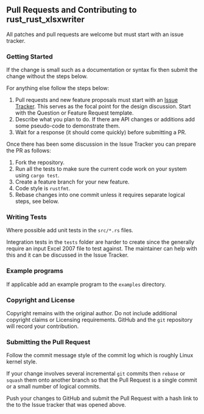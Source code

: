 
## Pull Requests and Contributing to rust_rust_xlsxwriter

All patches and pull requests are welcome but must start with an issue tracker.


### Getting Started

If the change is small such as a documentation or syntax fix then submit the change without the steps below.

For anything else follow the steps below:

1. Pull requests and new feature proposals must start with an [Issue Tracker](https://github.com/jmcnamara/rust_xlsxwriter/issues). This serves as the focal point for the design discussion. Start with the Question or Feature Request template.
2. Describe what you plan to do. If there are API changes or additions add some pseudo-code to demonstrate them.
3. Wait for a response (it should come quickly) before submitting a PR.

Once there has been some discussion in the Issue Tracker you can prepare the PR as follows:

1. Fork the repository.
2. Run all the tests to make sure the current code work on your system using `cargo test`.
3. Create a feature branch for your new feature.
4. Code style is `rustfmt`.
5. Rebase changes into one commit unless it requires separate logical steps, see below.


### Writing Tests

Where possible add unit tests in the `src/*.rs` files.

Integration tests in the `tests` folder are harder to create since the generally require an input Excel 2007
file to test against. The maintainer can help with this and it can be discussed in the Issue Tracker.

### Example programs

If applicable add an example program to the `examples` directory.

### Copyright and License

Copyright remains with the original author. Do not include additional copyright claims or Licensing requirements. GitHub and the `git` repository will record your contribution.


### Submitting the Pull Request

Follow the commit message style of the commit log which is roughly Linux kernel style.

If your change involves several incremental `git` commits then `rebase` or `squash` them onto another branch so that the Pull Request is a single commit or a small number of logical commits.

Push your changes to GitHub and submit the Pull Request with a hash link to the to the Issue tracker that was opened above.
